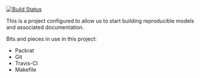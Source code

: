
<!-- README.md is generated from README.Rmd. Please edit that file -->
[![Build Status](https://travis-ci.org/stephlocke/ReproducibleGLM-step0.svg?branch=master)](https://travis-ci.org/stephlocke/ReproducibleGLM-step0)

This is a project configured to allow us to start building reproducible models and associated documentation.

Bits and pieces in use in this project:

-   Packrat
-   Git
-   Travis-CI
-   Makefile
